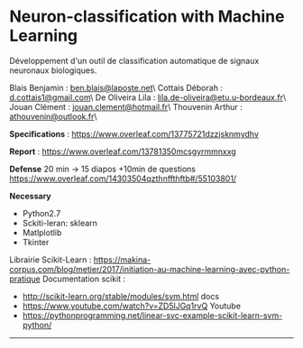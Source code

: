 # Neuron-classification with Machine Learning
Développement d'un outil de classification automatique de signaux neuronaux biologiques.


Blais Benjamin : ben.blais@laposte.net\\
Cottais Déborah : d.cottais1@gmail.com\\
De Oliveira Lila : lila.de-oliveira@etu.u-bordeaux.fr\\
Jouan Clément : jouan.clement@hotmail.fr\\
Thouvenin Arthur : athouvenin@outlook.fr\\


**Specifications** : https://www.overleaf.com/13775721dzzjsknmydhv

**Report** : https://www.overleaf.com/13781350mcsgyrmmnxxg

**Defense**
20 min -> 15 diapos +10min de questions
https://www.overleaf.com/14303504qzthnffthftb#/55103801/


**Necessary**
- Python2.7
- Sckiti-leran: sklearn
- Matlplotlib
- Tkinter

Librairie Scikit-Learn : https://makina-corpus.com/blog/metier/2017/initiation-au-machine-learning-avec-python-pratique
Documentation scikit :
- http://scikit-learn.org/stable/modules/svm.html docs
- https://www.youtube.com/watch?v=ZD5lJGq1rvQ Youtube
- https://pythonprogramming.net/linear-svc-example-scikit-learn-svm-python/

---
